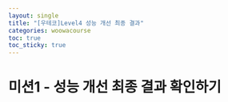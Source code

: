 ```yaml
---
layout: single
title: "[우테코]Level4 성능 개선 최종 결과"
categories: woowacourse
toc: true
toc_sticky: true
---
```


# 미션1 - 성능 개선 최종 결과 확인하기
